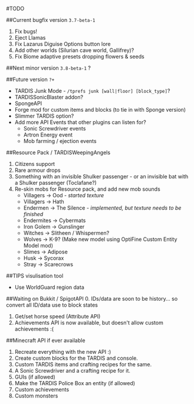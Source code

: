 #TODO

##Current bugfix version `3.7-beta-1`
1. Fix bugs!
2. Eject Llamas
3. Fix Lazarus Diguise Options button lore
5. Add other worlds (Silurian cave world, Gallifrey)?
7. Fix Biome adaptive presets dropping flowers & seeds

##Next minor version `3.8-beta-1`
?

##Future version `?+`
* TARDIS Junk Mode - `/tprefs junk [wall|floor] [block_type]`?
* TARDISSonicBlaster addon?
* SpongeAPI
* Forge mod for custom items and blocks (to tie in with Sponge version)
* Slimmer TARDIS option?
* Add more API Events that other plugins can listen for?
   * Sonic Screwdriver events
   * Artron Energy event
   * Mob farming / ejection events

##Resource Pack / TARDISWeepingAngels
1. Citizens support
2. Rare armour drops
3. Something with an invisible Shulker passenger - or an invisible bat with a Shulker passenger (Toclafane?)
4. Re-skin mobs for Resource pack, and add new mob sounds
   * Villagers -> Ood - _started texture_
   * Villagers -> Hath
   * Endermen -> The Silence - _implemented, but texture needs to be finished_
   * Endermites -> Cybermats
   * Iron Golem -> Gunslinger
   * Witches -> Slitheen / Whispermen?
   * Wolves -> K-9? (Make new model using OptiFine Custom Entity Model mod)
   * Slimes -> Adipose
   * Husk -> Sycorax
   * Stray -> Scarecrows
 
##TIPS visulisation tool
* Use WorldGuard region data

##Waiting on Bukkit / SpigotAPI
0. IDs/data are soon to be history... so convert all ID/data use to block states 
1. Get/set horse speed (Attribute API)
2. Achievements API is now available, but doesn't allow custom achievements :(

##Minecraft API if ever available
1. Recreate everything with the new API :)
2. Create custom blocks for the TARDIS and console.
3. Custom TARDIS items and crafting recipes for the same.
4. A Sonic Screwdriver and a crafting recipe for it.
5. GUIs (if allowed)
6. Make the TARDIS Police Box an entity (if allowed)
7. Custom achievements
8. Custom monsters
